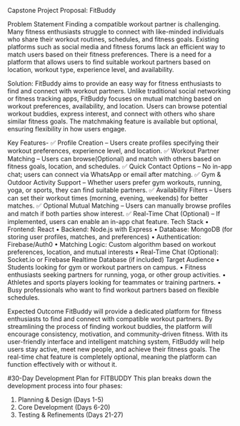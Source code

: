 Capstone Project Proposal: FitBuddy


Problem Statement
Finding a compatible workout partner is challenging. Many fitness enthusiasts struggle to connect with like-minded individuals who share their workout routines, schedules, and fitness goals. Existing platforms such as social media and fitness forums lack an efficient way to match users based on their fitness preferences. There is a need for a platform that allows users to find suitable workout partners based on location, workout type, experience level, and availability.


Solution:
FitBuddy aims to provide an easy way for fitness enthusiasts to find and connect with workout partners. Unlike traditional social networking or fitness tracking apps, FitBuddy focuses on mutual matching based on workout preferences, availability, and location. Users can browse potential workout buddies, express interest, and connect with others who share similar fitness goals. The matchmaking feature is available but optional, ensuring flexibility in how users engage.

Key Features-
✅ Profile Creation – Users create profiles specifying their workout preferences, experience level, and location.
✅ Workout Partner Matching – Users can browse(Optional) and match with others based on fitness goals, location, and schedules.
✅ Quick Contact Options – No in-app chat; users can connect via WhatsApp or email after matching.
✅ Gym & Outdoor Activity Support – Whether users prefer gym workouts, running, yoga, or sports, they can find suitable partners.
✅ Availability Filters – Users can set their workout times (morning, evening, weekends) for better matches.
✅ Optional Mutual Matching – Users can manually browse profiles and match if both parties show interest.
✅ Real-Time Chat (Optional) – If implemented, users can enable an in-app chat feature.
Tech Stack
• Frontend: React
• Backend: Node.js with Express
• Database: MongoDB (for storing user profiles, matches, and preferences)
• Authentication: Firebase/Auth0
• Matching Logic: Custom algorithm based on workout preferences, location, and mutual interests
• Real-Time Chat (Optional): Socket.io or Firebase Realtime Database (if included)
Target Audience
• Students looking for gym or workout partners on campus.
• Fitness enthusiasts seeking partners for running, yoga, or other group activities.
• Athletes and sports players looking for teammates or training partners.
• Busy professionals who want to find workout partners based on flexible schedules.

Expected Outcome
FitBuddy will provide a dedicated platform for fitness enthusiasts to find and connect with compatible workout partners. By streamlining the process of finding workout buddies, the platform will encourage consistency, motivation, and community-driven fitness. With its user-friendly interface and intelligent matching system, FitBuddy will help users stay active, meet new people, and achieve their fitness goals. The real-time chat feature is completely optional, meaning the platform can function effectively with or without it.


#30-Day Development Plan for FITBUDDY
 This plan breaks down the development process into four phases:
1. Planning & Design (Days 1-5) 
2. Core Development (Days 6-20)
3. Testing & Refinements (Days 21-27)   

